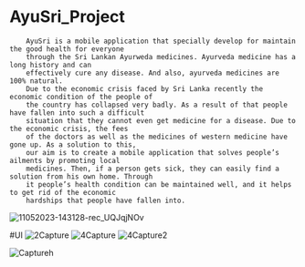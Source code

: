 # AyuSri_Project

        AyuSri is a mobile application that specially develop for maintain the good health for everyone
        through the Sri Lankan Ayurweda medicines. Ayurveda medicine has a long history and can
        effectively cure any disease. And also, ayurveda medicines are 100% natural.
        Due to the economic crisis faced by Sri Lanka recently the economic condition of the people of
        the country has collapsed very badly. As a result of that people have fallen into such a difficult
        situation that they cannot even get medicine for a disease. Due to the economic crisis, the fees
        of the doctors as well as the medicines of western medicine have gone up. As a solution to this,
        our aim is to create a mobile application that solves people’s ailments by promoting local
        medicines. Then, if a person gets sick, they can easily find a solution from his own home. Through 
        it people’s health condition can be maintained well, and it helps to get rid of the economic 
        hardships that people have fallen into.
![11052023-143128-rec_UQJqjNOv](https://github.com/devsandanayake/AyuSri_Project/assets/92626638/1cdd1f3a-59cb-407c-92aa-60c142e82b4b)

#UI
![2Capture](https://github.com/devsandanayake/AyuSri_Project/assets/92626638/a52aca77-5882-4fe6-be3c-d17babba7bb5)
![4Capture](https://github.com/devsandanayake/AyuSri_Project/assets/92626638/9efe9acb-9599-4336-a978-79b725fc118c)
![4Capture2](https://github.com/devsandanayake/AyuSri_Project/assets/92626638/54b2eb52-8079-4969-9587-3691061151d9)
 
![Captureh](https://github.com/devsandanayake/AyuSri_Project/assets/92626638/75fcd052-e93f-432c-b7d5-e93cb89d5437)
